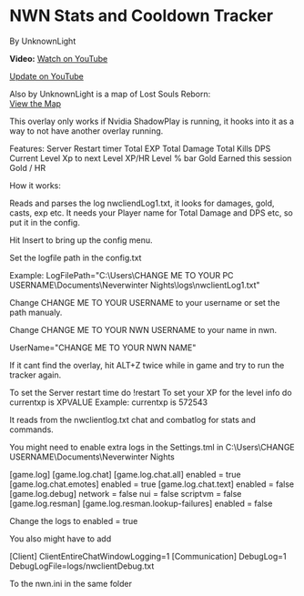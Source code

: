 # NWN Stats and Cooldown Tracker
By UnknownLight


**Video:**
[Watch on YouTube](https://www.youtube.com/watch?v=bMqkrmTklm4)

[Update on YouTube](https://www.youtube.com/watch?v=_Tl6ItbCvKY)


Also by UnknownLight is a map of Lost Souls Reborn:  
[View the Map](https://paradoxlight.neocities.org/)

This overlay only works if Nvidia ShadowPlay is running, it hooks into it as a way to not have another overlay running.

Features:
Server Restart timer
Total EXP
Total Damage
Total Kills
DPS
Current Level
Xp to next Level
XP/HR
Level % bar
Gold Earned this session
Gold / HR

How it works:

Reads and parses the log nwcliendLog1.txt, it looks for damages, gold, casts, exp etc. It needs your Player name for Total Damage and DPS etc, so put it in the config.

Hit Insert to bring up the config menu.

Set the logfile path in the config.txt

Example:
LogFilePath="C:\Users\CHANGE ME TO YOUR PC USERNAME\Documents\Neverwinter Nights\logs\nwclientLog1.txt"

Change CHANGE ME TO YOUR USERNAME to your username or set the path manualy.


Change CHANGE ME TO YOUR NWN USERNAME to your name in nwn.

UserName="CHANGE ME TO YOUR NWN NAME"

If it cant find the overlay, hit ALT+Z twice while in game and try to run the tracker again.


To set the Server restart time do !restart
To set your XP for the level info do  currentxp is XPVALUE  Example:  currentxp is 572543

It reads from the nwclientlog.txt chat and combatlog for stats and commands.

You might need to enable extra logs in the Settings.tml in C:\Users\CHANGE USERNAME\Documents\Neverwinter Nights

[game.log]
		[game.log.chat]
			[game.log.chat.all]
				enabled = true
			[game.log.chat.emotes]
				enabled = true
			[game.log.chat.text]
				enabled = false
		[game.log.debug]
			network = false
			nui = false
			scriptvm = false
		[game.log.resman]
			[game.log.resman.lookup-failures]
				enabled = false
				
Change the logs to enabled = true

You also might have to add 

[Client]
ClientEntireChatWindowLogging=1
[Communication]
DebugLog=1
DebugLogFile=logs/nwclientDebug.txt

To the nwn.ini in the same folder
